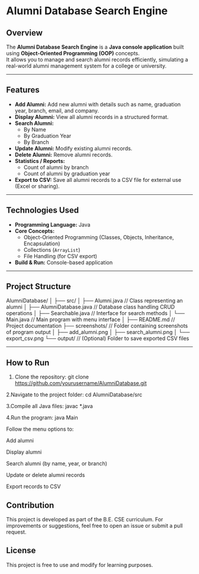 # Alumni Database Search Engine

## Overview
The **Alumni Database Search Engine** is a **Java console application** built using **Object-Oriented Programming (OOP)** concepts.  
It allows you to manage and search alumni records efficiently, simulating a real-world alumni management system for a college or university.

---

## Features
- **Add Alumni:** Add new alumni with details such as name, graduation year, branch, email, and company.  
- **Display Alumni:** View all alumni records in a structured format.  
- **Search Alumni:**  
  - By Name  
  - By Graduation Year  
  - By Branch  
- **Update Alumni:** Modify existing alumni records.  
- **Delete Alumni:** Remove alumni records.  
- **Statistics / Reports:**  
  - Count of alumni by branch  
  - Count of alumni by graduation year  
- **Export to CSV:** Save all alumni records to a CSV file for external use (Excel or sharing).

---

## Technologies Used
- **Programming Language:** Java  
- **Core Concepts:**  
  - Object-Oriented Programming (Classes, Objects, Inheritance, Encapsulation)  
  - Collections (`ArrayList`)  
  - File Handling (for CSV export)  
- **Build & Run:** Console-based application  

---

## Project Structure
AlumniDatabase/
│
├── src/
│   ├── Alumni.java          // Class representing an alumni
│   ├── AlumniDatabase.java  // Database class handling CRUD operations
│   ├── Searchable.java      // Interface for search methods
│   └── Main.java            // Main program with menu interface
│
├── README.md                // Project documentation
├── screenshots/             // Folder containing screenshots of program output
│   ├── add_alumni.png
│   ├── search_alumni.png
│   └── export_csv.png
└── output/                  // (Optional) Folder to save exported CSV files

---

## How to Run
1. Clone the repository: 
git clone https://github.com/yourusername/AlumniDatabase.git

2.Navigate to the project folder:
cd AlumniDatabase/src

3.Compile all Java files:
javac *.java

4.Run the program:
java Main


Follow the menu options to:

Add alumni

Display alumni

Search alumni (by name, year, or branch)

Update or delete alumni records

Export records to CSV

## Contribution
This project is developed as part of the B.E. CSE curriculum.
For improvements or suggestions, feel free to open an issue or submit a pull request.

## License
This project is free to use and modify for learning purposes.



